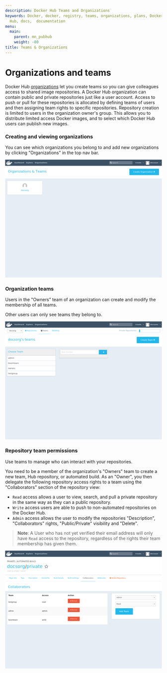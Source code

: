 ```yaml
---
description: Docker Hub Teams and Organizations
keywords: Docker, docker, registry, teams, organizations, plans, Dockerfile, Docker
  Hub, docs,  documentation
menu:
  main:
    parent: mn_pubhub
    weight: -80
title: Teams & Organizations
---
```


# Organizations and teams

Docker Hub [organizations](https://hub.docker.com/organizations/) let you
create teams so you can give colleagues access to shared image repositories.
A Docker Hub organization can contain public and private repositories just like
a user account.
Access to push or pull for these repositories is allocated by defining teams of users and then assigning team rights to specific repositories. Repository
creation is limited to users in the organization owner's group. This allows you
to distribute limited access Docker images, and to select which Docker Hub users
can publish new images.

### Creating and viewing organizations

You can see which organizations you belong to and add new organizations by clicking "Organizations" in the top nav bar.

![organizations](images/orgs.png)

### Organization teams

Users in the "Owners" team of an organization can create and modify the
membership of all teams.

Other users can only see teams they belong to.

![teams](images/groups.png)

### Repository team permissions

Use teams to manage who can interact with your repositories.

You need to be a member of the organization's "Owners" team to create a new team,
Hub repository, or automated build. As an "Owner", you then delegate the following
repository access rights to a team using the "Collaborators" section of the repository view:

- `Read` access allows a user to view, search, and pull a private repository in the same way as they can a public repository.
- `Write` access users are able to push to non-automated repositories on the Docker Hub.
- `Admin` access allows the user to modify the repositories "Description", "Collaborators" rights,
  "Public/Private" visibility and "Delete".

> **Note**: A User who has not yet verified their email address will only have
> `Read` access to the repository, regardless of the rights their team
> membership has given them.

![Organization repository collaborators](images/org-repo-collaborators.png)